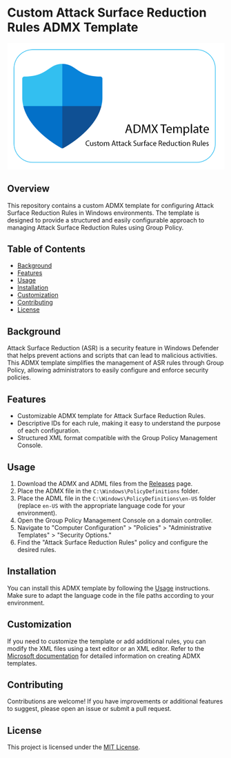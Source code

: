 # Custom Attack Surface Reduction Rules ADMX Template

![Header Image](header_image.png)

## Overview

This repository contains a custom ADMX template for configuring Attack Surface Reduction Rules in Windows environments. The template is designed to provide a structured and easily configurable approach to managing Attack Surface Reduction Rules using Group Policy.

## Table of Contents

- [Background](#background)
- [Features](#features)
- [Usage](#usage)
- [Installation](#installation)
- [Customization](#customization)
- [Contributing](#contributing)
- [License](#license)

## Background

Attack Surface Reduction (ASR) is a security feature in Windows Defender that helps prevent actions and scripts that can lead to malicious activities. This ADMX template simplifies the management of ASR rules through Group Policy, allowing administrators to easily configure and enforce security policies.

## Features

- Customizable ADMX template for Attack Surface Reduction Rules.
- Descriptive IDs for each rule, making it easy to understand the purpose of each configuration.
- Structured XML format compatible with the Group Policy Management Console.

## Usage

1. Download the ADMX and ADML files from the [Releases](https://github.com/ntelStream/ASR-ADMX/releases) page.
2. Place the ADMX file in the `C:\Windows\PolicyDefinitions` folder.
3. Place the ADML file in the `C:\Windows\PolicyDefinitions\en-US` folder (replace `en-US` with the appropriate language code for your environment).
4. Open the Group Policy Management Console on a domain controller.
5. Navigate to "Computer Configuration" > "Policies" > "Administrative Templates" > "Security Options."
6. Find the "Attack Surface Reduction Rules" policy and configure the desired rules.

## Installation

You can install this ADMX template by following the [Usage](#usage) instructions. Make sure to adapt the language code in the file paths according to your environment.

## Customization

If you need to customize the template or add additional rules, you can modify the XML files using a text editor or an XML editor. Refer to the [Microsoft documentation](https://docs.microsoft.com/en-us/troubleshoot/windows-client/group-policy/create-and-manage-adm-admx-files) for detailed information on creating ADMX templates.

## Contributing

Contributions are welcome! If you have improvements or additional features to suggest, please open an issue or submit a pull request.

## License

This project is licensed under the [MIT License](LICENSE).


